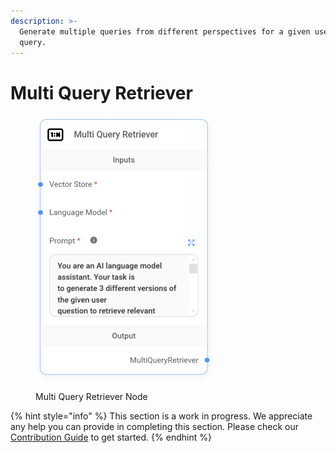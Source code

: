 ```yaml
---
description: >-
  Generate multiple queries from different perspectives for a given user input
  query.
---
```


# Multi Query Retriever

<figure><img src="/assets/up-006.png" alt="" width="283"><figcaption><p>Multi Query Retriever Node</p></figcaption></figure>

{% hint style="info" %}
This section is a work in progress. We appreciate any help you can provide in completing this section. Please check our [Contribution Guide](broken-reference) to get started.
{% endhint %}
